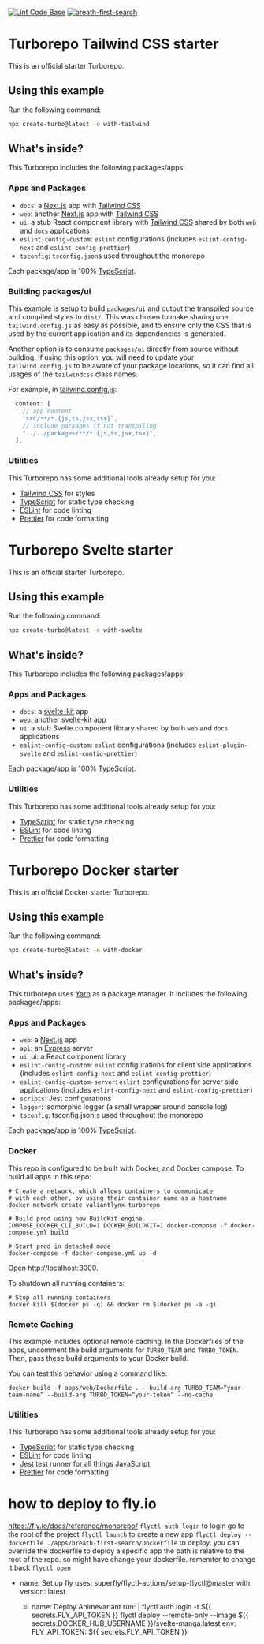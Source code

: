 [![Lint Code Base](https://github.com/valiantlynx/valiantlynx-turborepo/actions/workflows/linter.yaml/badge.svg)](https://github.com/valiantlynx/valiantlynx-turborepo/actions/workflows/linter.yaml)
[![breath-first-search](https://github.com/valiantlynx/valiantlynx-turborepo/actions/workflows/breath-first-search.yaml/badge.svg)](https://github.com/valiantlynx/valiantlynx-turborepo/actions/workflows/breath-first-search.yaml)

# Turborepo Tailwind CSS starter

This is an official starter Turborepo.

## Using this example

Run the following command:

```sh
npx create-turbo@latest -e with-tailwind
```

## What's inside?

This Turborepo includes the following packages/apps:

### Apps and Packages

- `docs`: a [Next.js](https://nextjs.org/) app with [Tailwind CSS](https://tailwindcss.com/)
- `web`: another [Next.js](https://nextjs.org/) app with [Tailwind CSS](https://tailwindcss.com/)
- `ui`: a stub React component library with [Tailwind CSS](https://tailwindcss.com/) shared by both `web` and `docs` applications
- `eslint-config-custom`: `eslint` configurations (includes `eslint-config-next` and `eslint-config-prettier`)
- `tsconfig`: `tsconfig.json`s used throughout the monorepo

Each package/app is 100% [TypeScript](https://www.typescriptlang.org/).

### Building packages/ui

This example is setup to build `packages/ui` and output the transpiled source and compiled styles to `dist/`. This was chosen to make sharing one `tailwind.config.js` as easy as possible, and to ensure only the CSS that is used by the current application and its dependencies is generated.

Another option is to consume `packages/ui` directly from source without building. If using this option, you will need to update your `tailwind.config.js` to be aware of your package locations, so it can find all usages of the `tailwindcss` class names.

For example, in [tailwind.config.js](packages/tailwind-config/tailwind.config.js):

```js
  content: [
    // app content
    `src/**/*.{js,ts,jsx,tsx}`,
    // include packages if not transpiling
    "../../packages/**/*.{js,ts,jsx,tsx}",
  ],
```

### Utilities

This Turborepo has some additional tools already setup for you:

- [Tailwind CSS](https://tailwindcss.com/) for styles
- [TypeScript](https://www.typescriptlang.org/) for static type checking
- [ESLint](https://eslint.org/) for code linting
- [Prettier](https://prettier.io) for code formatting
























# Turborepo Svelte starter

This is an official starter Turborepo.

## Using this example

Run the following command:

```sh
npx create-turbo@latest -e with-svelte
```

## What's inside?

This Turborepo includes the following packages/apps:

### Apps and Packages

- `docs`: a [svelte-kit](https://kit.svelte.dev/) app
- `web`: another [svelte-kit](https://kit.svelte.dev/) app
- `ui`: a stub Svelte component library shared by both `web` and `docs` applications
- `eslint-config-custom`: `eslint` configurations (includes `eslint-plugin-svelte` and `eslint-config-prettier`)

Each package/app is 100% [TypeScript](https://www.typescriptlang.org/).

### Utilities

This Turborepo has some additional tools already setup for you:

- [TypeScript](https://www.typescriptlang.org/) for static type checking
- [ESLint](https://eslint.org/) for code linting
- [Prettier](https://prettier.io) for code formatting


























# Turborepo Docker starter

This is an official Docker starter Turborepo.

## Using this example

Run the following command:

```sh
npx create-turbo@latest -e with-docker
```

## What's inside?

This turborepo uses [Yarn](https://classic.yarnpkg.com/lang/en/) as a package manager. It includes the following packages/apps:

### Apps and Packages

- `web`: a [Next.js](https://nextjs.org/) app
- `api`: an [Express](https://expressjs.com/) server
- `ui`: ui: a React component library
- `eslint-config-custom`: `eslint` configurations for client side applications (includes `eslint-config-next` and `eslint-config-prettier`)
- `eslint-config-custom-server`: `eslint` configurations for server side applications (includes `eslint-config-next` and `eslint-config-prettier`)
- `scripts`: Jest configurations
- `logger`: Isomorphic logger (a small wrapper around console.log)
- `tsconfig`: tsconfig.json;s used throughout the monorepo

Each package/app is 100% [TypeScript](https://www.typescriptlang.org/).

### Docker

This repo is configured to be built with Docker, and Docker compose. To build all apps in this repo:

```
# Create a network, which allows containers to communicate
# with each other, by using their container name as a hostname
docker network create valiantlynx-turborepo

# Build prod using new BuildKit engine
COMPOSE_DOCKER_CLI_BUILD=1 DOCKER_BUILDKIT=1 docker-compose -f docker-compose.yml build

# Start prod in detached mode
docker-compose -f docker-compose.yml up -d
```

Open http://localhost:3000.

To shutdown all running containers:

```
# Stop all running containers
docker kill $(docker ps -q) && docker rm $(docker ps -a -q)
```

### Remote Caching

This example includes optional remote caching. In the Dockerfiles of the apps, uncomment the build arguments for `TURBO_TEAM` and `TURBO_TOKEN`. Then, pass these build arguments to your Docker build.

You can test this behavior using a command like:

`docker build -f apps/web/Dockerfile . --build-arg TURBO_TEAM=“your-team-name” --build-arg TURBO_TOKEN=“your-token“ --no-cache`

### Utilities

This Turborepo has some additional tools already setup for you:

- [TypeScript](https://www.typescriptlang.org/) for static type checking
- [ESLint](https://eslint.org/) for code linting
- [Jest](https://jestjs.io) test runner for all things JavaScript
- [Prettier](https://prettier.io) for code formatting




# how to deploy to fly.io
https://fly.io/docs/reference/monorepo/
```flyctl auth login``` to login
go to the root of the project
```flyctl launch``` to create a new app
```flyctl deploy --dockerfile ./apps/breath-first-search/Dockerfile``` to deploy. you can override the dockerfile to deploy a specific app the path is relative to the root of the repo. so might have change your dockerfile. rememter to change it back
```flyctl open```


  - name: Set up fly
      uses: superfly/flyctl-actions/setup-flyctl@master
      with:
        version: latest

    - name: Deploy Animevariant
      run: |
        flyctl auth login -t ${{ secrets.FLY_API_TOKEN }}
        flyctl deploy --remote-only --image ${{ secrets.DOCKER_HUB_USERNAME }}/svelte-manga:latest
      env:
        FLY_API_TOKEN: ${{ secrets.FLY_API_TOKEN }}
